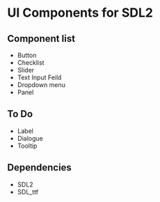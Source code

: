 # UI Components for SDL2

## Component list
- Button
- Checklist
- Slider
- Text Input Feild
- Dropdown menu
- Panel

## To Do
- Label
- Dialogue
- Tooltip

## Dependencies
- SDL2
- SDL_ttf